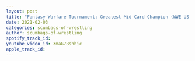 ```yaml
---
layout: post
title: "Fantasy Warfare Tournament: Greatest Mid-Card Champion (WWE US Title) (made with Spreaker)"
date: 2021-02-03
categories: scumbags-of-wrestling
author: scumbags-of-wrestling
spotify_track_id: 
youtube_video_id: XmaG7Bshhic
apple_track_id: 
---
```

